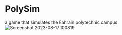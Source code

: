 # PolySim
a game that simulates the Bahrain polytechnic campus 
![Screenshot 2023-08-17 100819](https://github.com/AhmedMakhlooqDev/PolySim/assets/76881779/97ba029d-7fb2-42b5-ad40-ac15b0eeeafc)
